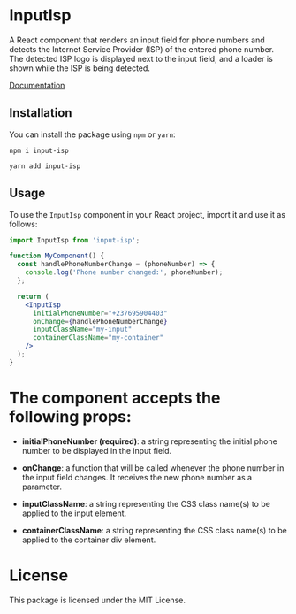 # InputIsp

A React component that renders an input field for phone numbers and detects the Internet Service Provider (ISP) of the entered phone number. The detected ISP logo is displayed next to the input field, and a loader is shown while the ISP is being detected.

[Documentation](https://6409bed9d3031a41d0455a0d-ftcvpzzxsh.chromatic.com/)

## Installation

You can install the package using `npm` or `yarn`:

```
npm i input-isp
````
```
yarn add input-isp
````

## Usage

To use the `InputIsp` component in your React project, import it and use it as follows:

```jsx
import InputIsp from 'input-isp';

function MyComponent() {
  const handlePhoneNumberChange = (phoneNumber) => {
    console.log('Phone number changed:', phoneNumber);
  };

  return (
    <InputIsp
      initialPhoneNumber="+237695904403"
      onChange={handlePhoneNumberChange}
      inputClassName="my-input"
      containerClassName="my-container"
    />
  );
}


```


# The component accepts the following props:

* **initialPhoneNumber (required)**: a string representing the initial phone number to be displayed in the input field.

* **onChange**: a function that will be called whenever the phone number in the input field changes. It receives the new phone number as a parameter.

* **inputClassName**: a string representing the CSS class name(s) to be applied to the input element.

* **containerClassName**: a string representing the CSS class name(s) to be applied to the container div element.

# License
This package is licensed under the MIT License.